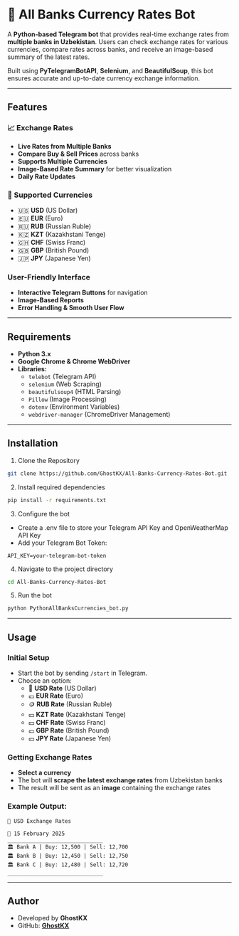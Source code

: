 # 🏦 All Banks Currency Rates Bot  

A **Python-based Telegram bot** that provides real-time exchange rates from **multiple banks in Uzbekistan**. Users can check exchange rates for various currencies, compare rates across banks, and receive an image-based summary of the latest rates.  

Built using **PyTelegramBotAPI**, **Selenium**, and **BeautifulSoup**, this bot ensures accurate and up-to-date currency exchange information.  

---

## Features  

### 📈 Exchange Rates  
- **Live Rates from Multiple Banks**  
- **Compare Buy & Sell Prices** across banks  
- **Supports Multiple Currencies**  
- **Image-Based Rate Summary** for better visualization  
- **Daily Rate Updates**  

### 💸 Supported Currencies  
- 🇺🇸 **USD** (US Dollar)  
- 🇪🇺 **EUR** (Euro)  
- 🇷🇺 **RUB** (Russian Ruble)  
- 🇰🇿 **KZT** (Kazakhstani Tenge)  
- 🇨🇭 **CHF** (Swiss Franc)  
- 🇬🇧 **GBP** (British Pound)  
- 🇯🇵 **JPY** (Japanese Yen)  

### User-Friendly Interface  
- **Interactive Telegram Buttons** for navigation  
- **Image-Based Reports**  
- **Error Handling & Smooth User Flow**  

---

## Requirements  

- **Python 3.x**  
- **Google Chrome & Chrome WebDriver**  
- **Libraries:**  
  - `telebot` (Telegram API)  
  - `selenium` (Web Scraping)  
  - `beautifulsoup4` (HTML Parsing)  
  - `Pillow` (Image Processing)  
  - `dotenv` (Environment Variables)  
  - `webdriver-manager` (ChromeDriver Management)  

---

## Installation  

1. Clone the Repository  
```bash
git clone https://github.com/GhostKX/All-Banks-Currency-Rates-Bot.git
```

2. Install required dependencies
```bash
pip install -r requirements.txt
```

3. Configure the bot

- Create a .env file to store your Telegram API Key and OpenWeatherMap API Key
- Add your Telegram Bot Token:

```
API_KEY=your-telegram-bot-token
```

4. Navigate to the project directory
```bash
cd All-Banks-Currency-Rates-Bot
```

5. Run the bot
```bash
python PythonAllBanksCurrencies_bot.py
```

---

## Usage  

### Initial Setup  
- Start the bot by sending `/start` in Telegram.  
- Choose an option:  
   - 💸 **USD Rate** (US Dollar)  
   - 💶 **EUR Rate** (Euro)  
   - 🪙 **RUB Rate** (Russian Ruble)  
   - 💴 **KZT Rate** (Kazakhstani Tenge)  
   - 💵 **CHF Rate** (Swiss Franc)  
   - 💷 **GBP Rate** (British Pound)  
   - 💴 **JPY Rate** (Japanese Yen)  

### Getting Exchange Rates  
- **Select a currency**   
- The bot will **scrape the latest exchange rates** from Uzbekistan banks
- The result will be sent as an **image** containing the exchange rates  

### Example Output:  

```
🏦 USD Exchange Rates  

📅 15 February 2025  
______________________________  
🏛️ Bank A | Buy: 12,500 | Sell: 12,700  
🏛️ Bank B | Buy: 12,450 | Sell: 12,750  
🏛️ Bank C | Buy: 12,480 | Sell: 12,720  
______________________________  
```

---

## Author

- Developed by **GhostKX**
- GitHub: **[GhostKX](https://github.com/GhostKX/All-Banks-Currency-Rates-Bot)**